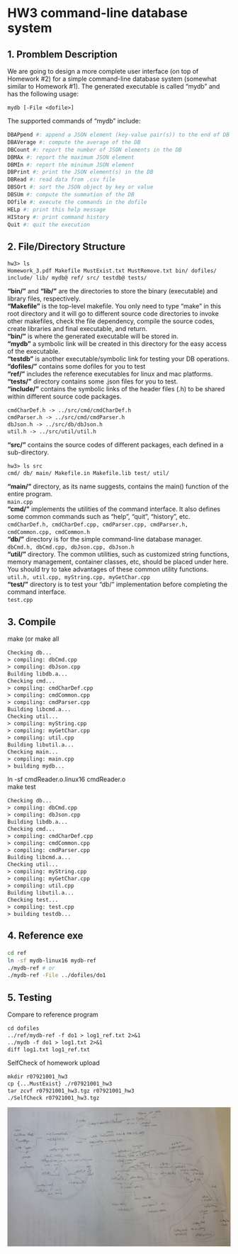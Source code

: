 # HW3 command-line database system

## 1. Promblem Description
We are going to design a more complete user interface (on top of Homework #2) for a simple command-line database system (somewhat similar to Homework #1). The generated executable is called “mydb” and has the following usage:
```
mydb [-File <dofile>]
```
The supported commands of “mydb” include:
```sh
DBAPpend #: append a JSON element (key-value pair(s)) to the end of DB 
DBAVerage #: compute the average of the DB
DBCount #: report the number of JSON elements in the DB
DBMAx #: report the maximum JSON element
DBMIn #: report the minimum JSON element
DBPrint #: print the JSON element(s) in the DB
DBRead #: read data from .csv file
DBSOrt #: sort the JSON object by key or value
DBSUm #: compute the summation of the DB
DOfile #: execute the commands in the dofile
HELp #: print this help message
HIStory #: print command history
Quit #: quit the execution
```

## 2. File/Directory Structure
```
hw3> ls
Homework_3.pdf Makefile MustExist.txt MustRemove.txt bin/ dofiles/ include/ lib/ mydb@ ref/ src/ testdb@ tests/
```
**“bin/”** and **“lib/”** are the directories to store the binary (executable) and library files, respectively.  
**“Makefile”** is the top-level makefile. You only need to type “make” in this root directory and it will go to different source code directories to invoke other makefiles, check the file dependency, compile the source codes, create libraries and final executable, and return.  
**“bin/”** is where the generated executable will be stored in.  
**“mydb”** a symbolic link will be created in this directory for the easy access of the executable.  
**“testdb”** is another executable/symbolic link for testing your DB operations.  
**“dofiles/”** contains some dofiles for you to test  
**“ref/”** includes the reference executables for linux and mac platforms.  
**“tests/”** directory contains some .json files for you to test.  
**“include/”** contains the symbolic links of the header files (.h) to be shared within different source code packages.  

```
cmdCharDef.h -> ../src/cmd/cmdCharDef.h
cmdParser.h -> ../src/cmd/cmdParser.h
dbJson.h -> ../src/db/dbJson.h
util.h -> ../src/util/util.h
```

**“src/”** contains the source codes of different packages, each defined in a sub-directory.  

```
hw3> ls src
cmd/ db/ main/ Makefile.in Makefile.lib test/ util/
```

**“main/”** directory, as its name suggests, contains the main() function of the entire program.  
```main.cpp```  
**“cmd/”** implements the utilities of the command interface. It also defines some common commands such as “help”, “quit”, “history”, etc.  
```cmdCharDef.h, cmdCharDef.cpp, cmdParser.cpp, cmdParser.h, cmdCommon.cpp, cmdCommon.h```  
**“db/”** directory is for the simple command-line database manager.  
```dbCmd.h, dbCmd.cpp, dbJson.cpp, dbJson.h```  
**“util/”** directory. The common utilities, such as customized string functions, memory management, container classes, etc, should be placed under here. You should try to take advantages of these common utility functions.  
```util.h, util.cpp, myString.cpp, myGetChar.cpp```  
**“test/”** directory is to test your “db/” implementation before completing the command interface.   
```test.cpp```  

## 3. Compile  

make (or make all  
```
Checking db...
> compiling: dbCmd.cpp
> compiling: dbJson.cpp
Building libdb.a...
Checking cmd...
> compiling: cmdCharDef.cpp
> compiling: cmdCommon.cpp
> compiling: cmdParser.cpp
Building libcmd.a...
Checking util...
> compiling: myString.cpp
> compiling: myGetChar.cpp
> compiling: util.cpp
Building libutil.a...
Checking main...
> compiling: main.cpp
> building mydb...
```
ln -sf cmdReader.o.linux16 cmdReader.o  
make test  
```
Checking db...
> compiling: dbCmd.cpp
> compiling: dbJson.cpp
Building libdb.a...
Checking cmd...
> compiling: cmdCharDef.cpp
> compiling: cmdCommon.cpp
> compiling: cmdParser.cpp
Building libcmd.a...
Checking util...
> compiling: myString.cpp
> compiling: myGetChar.cpp
> compiling: util.cpp
Building libutil.a...
Checking test...
> compiling: test.cpp
> building testdb...
```

## 4. Reference exe
```sh
cd ref
ln -sf mydb-linux16 mydb-ref
./mydb-ref # or
./mydb-ref -File ../dofiles/do1
```

## 5. Testing

Compare to reference program
```
cd dofiles
../ref/mydb-ref -f do1 > log1_ref.txt 2>&1
../mydb -f do1 > log1.txt 2>&1
diff log1.txt log1_ref.txt
```
SelfCheck of homework upload
```
mkdir r07921001_hw3
cp {...MustExist} ./r07921001_hw3
tar zcvf r07921001_hw3.tgz r07921001_hw3
./SelfCheck r07921001_hw3.tgz
```

<img src="https://raw.githubusercontent.com/shannon112/DSnPorygon/master/hw3/flowchart.JPG" width=840/>
